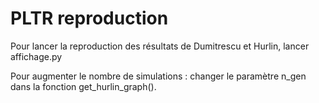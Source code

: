 # PLTR reproduction

Pour lancer la reproduction des résultats de Dumitrescu et Hurlin, lancer affichage.py

Pour augmenter le nombre de simulations : changer le paramètre n_gen dans la fonction get_hurlin_graph().
